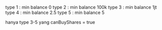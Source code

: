 type 1 : min balance 0
type 2 : min balance 100k
type 3 : min balance 1jt
type 4 : min balance 2.5
type 5 : min balance 5

hanya type 3-5 yang canBuyShares = true

